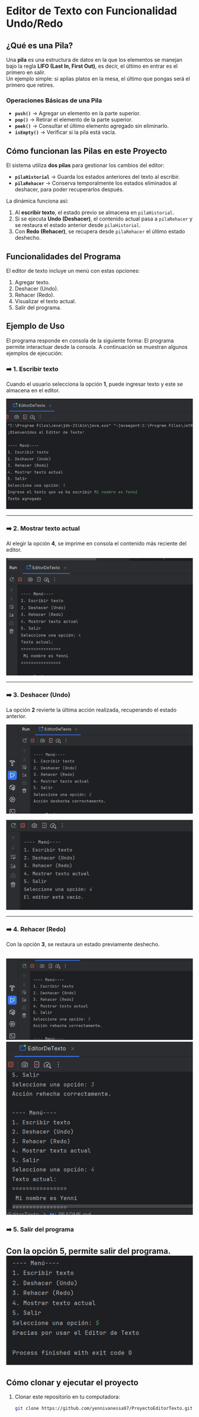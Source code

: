 # Editor de Texto con Funcionalidad Undo/Redo

## ¿Qué es una Pila?
Una **pila** es una estructura de datos en la que los elementos se manejan bajo la regla **LIFO (Last In, First Out)**, es decir, el último en entrar es el primero en salir.  
Un ejemplo simple: si apilas platos en la mesa, el último que pongas será el primero que retires.

###  Operaciones Básicas de una Pila
- **`push()`** → Agregar un elemento en la parte superior.
- **`pop()`** → Retirar el elemento de la parte superior.
- **`peek()`** → Consultar el último elemento agregado sin eliminarlo.
- **`isEmpty()`** → Verificar si la pila está vacía.  


##  Cómo funcionan las Pilas en este Proyecto
El sistema utiliza **dos pilas** para gestionar los cambios del editor:

- **`pilaHistorial`** → Guarda los estados anteriores del texto al escribir.
- **`pilaRehacer`** → Conserva temporalmente los estados eliminados al deshacer, para poder recuperarlos después.

La dinámica funciona así:
1. Al **escribir texto**, el estado previo se almacena en `pilaHistorial`.
2. Si se ejecuta **Undo (Deshacer)**, el contenido actual pasa a `pilaRehacer` y se restaura el estado anterior desde `pilaHistorial`.
3. Con **Redo (Rehacer)**, se recupera desde `pilaRehacer` el último estado deshecho.

## Funcionalidades del Programa
El editor de texto incluye un menú con estas opciones:
1. Agregar texto.
2. Deshacer (Undo).
3. Rehacer (Redo).
4. Visualizar el texto actual.
5. Salir del programa.

## Ejemplo de Uso
El programa responde en consola de la siguiente forma:
El programa permite interactuar desde la consola. A continuación se muestran algunos ejemplos de ejecución:

### ➡️ 1. Escribir texto
Cuando el usuario selecciona la opción **1**, puede ingresar texto y este se almacena en el editor.

![Escribir.png](Imagenes/Escribir.png)

---

### ➡️ 2. Mostrar texto actual
Al elegir la opción **4**, se imprime en consola el contenido más reciente del editor.

![TextoActual.png](Imagenes/TextoActual.png)

---

### ➡️ 3. Deshacer (Undo)
La opción **2** revierte la última acción realizada, recuperando el estado anterior.

![Deshacer.png](Imagenes/Deshacer.png)

![TextoActual2.png](Imagenes/TextoActual2.png)

---

### ➡️ 4. Rehacer (Redo)
Con la opción **3**, se restaura un estado previamente deshecho.

![Rehacer.png](Imagenes/Rehacer.png)
![TextoActual3.png](Imagenes/TextoActual3.png)
---

### ➡️ 5. Salir del programa
Con la opción **5**, permite salir del programa.
![salir.png](Imagenes/salir.png)
---

## Cómo clonar y ejecutar el proyecto

1. Clonar este repositorio en tu computadora:
   ```bash
   git clone https://github.com/yennivanessa97/ProyectoEditorTexto.git

